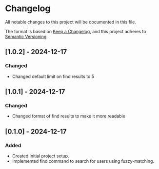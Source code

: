 # Changelog

All notable changes to this project will be documented in this file.

The format is based on [Keep a Changelog](https://keepachangelog.com/en/1.0.0/),
and this project adheres to [Semantic Versioning](https://semver.org/spec/v2.0.0.html).

## [1.0.2] - 2024-12-17
### Changed
- Changed default limit on find results to 5

## [1.0.1] - 2024-12-17
### Changed
- Changed format of find results to make it more readable

## [0.1.0] - 2024-12-17
### Added
- Created initial project setup.
- Implemented find command to search for users using fuzzy-matching.
